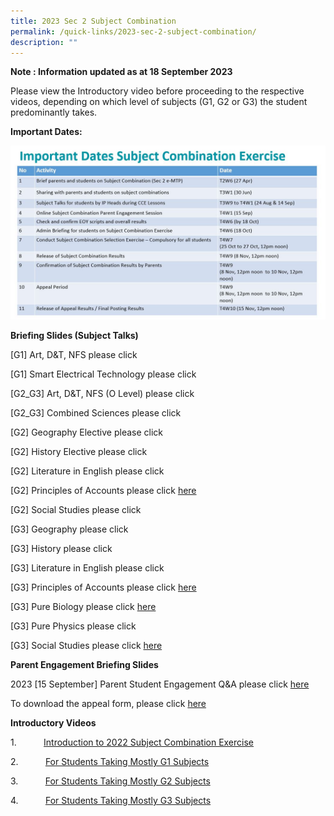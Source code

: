 ```yaml
---
title: 2023 Sec 2 Subject Combination
permalink: /quick-links/2023-sec-2-subject-combination/
description: ""
---
```

**Note : Information updated as at 18 September 2023**

Please view the Introductory video before proceeding to the respective videos, depending on which level of subjects (G1, G2 or G3) the student predominantly takes.

**Important Dates:**


![2023 Important dates for Sec 2 Subject Combination Exercise](/images/important%20dates%20for%20sec%202%20subject%20combination%20exercise%20(picture%20for%20school%20website).JPG)

**Briefing Slides (Subject Talks)**

[G1] Art, D&T, NFS please click

[G1] Smart Electrical Technology please click

[G2_G3] Art, D&T, NFS (O Level) please click

[G2_G3] Combined Sciences please click

[G2] Geography Elective please click

[G2] History Elective please click

[G2] Literature in English please click

[G2] Principles of Accounts please click [here](/files/2022%20Sec%202%20Subject%20Combination/g2_principles%20of%20accounts.pdf) 

[G2] Social Studies please click

[G3] Geography please click

[G3] History please click

[G3] Literature in English please click

[G3] Principles of Accounts please click [here](/files/2022%20Sec%202%20Subject%20Combination/g3_principles%20of%20accounts_4.pdf)

[G3] Pure Biology please click [here](/files/2022%20Sec%202%20Subject%20Combination/g3_pure%20biology.pdf) 

[G3] Pure Physics please click

[G3] Social Studies please click [here](/files/2022%20Sec%202%20Subject%20Combination/g3_social%20studies.pdf)






**Parent Engagement Briefing Slides**

2023 [15 September] Parent Student Engagement Q&A please click [here](/files/2023_15%20sept_%20parent%20student%20engagement%20-%20qna%20on%20subject%20combination_180923.pdf)

To download the appeal form, please click [here](/files/2022%20Sec%202%20Subject%20Combination/sec%202%20subj%20combination_letter%20of%20appeal.pdf)

**Introductory Videos**



1\.           [Introduction to 2022 Subject Combination Exercise](https://www.loom.com/share/9426d2d03f204064b1d0ee0e052b192e)

2\.           [For Students Taking Mostly G1 Subjects](https://www.loom.com/share/8623a7569900463399807c38c417e8cb?sid=1f8afbd5-6c5a-4e4a-b207-17facaab63f6)

3\.           [For Students Taking Mostly G2 Subjects ](https://www.loom.com/share/f2a29ab112a0457f85f2da3c08ddd682?sid=c6b5a3c9-763a-4adf-b2b3-c85a58f59918)

4\.           [For Students Taking Mostly G3 Subjects](https://www.loom.com/share/cb9e5fe17fcb437db4c0b2a7d8e73df3?sid=eb146cb8-1b77-4d67-8a7a-0fa82fc4b7da)